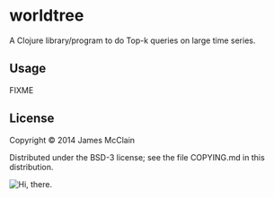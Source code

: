 # worldtree

A Clojure library/program to do Top-k queries on large time series.

## Usage

FIXME

## License

Copyright © 2014 James McClain

Distributed under the BSD-3 license; see the file COPYING.md in this distribution.

![Hi, there.](http://jamesmcclain.info/TOPK/hi_there.png)
